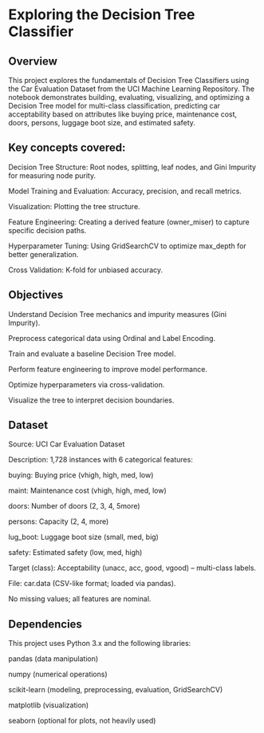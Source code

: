 # Exploring the Decision Tree Classifier

## Overview
This project explores the fundamentals of Decision Tree Classifiers using the Car Evaluation Dataset from the UCI Machine Learning Repository. The notebook demonstrates building, evaluating, visualizing, and optimizing a Decision Tree model for multi-class classification, predicting car acceptability based on attributes like buying price, maintenance cost, doors, persons, luggage boot size, and estimated safety.

## Key concepts covered:

Decision Tree Structure: Root nodes, splitting, leaf nodes, and Gini Impurity for measuring node purity.

Model Training and Evaluation: Accuracy, precision, and recall metrics.

Visualization: Plotting the tree structure.

Feature Engineering: Creating a derived feature (owner_miser) to capture specific decision paths.

Hyperparameter Tuning: Using GridSearchCV to optimize max_depth for better generalization.

Cross Validation: K-fold for unbiased accuracy.

## Objectives

Understand Decision Tree mechanics and impurity measures (Gini Impurity).

Preprocess categorical data using Ordinal and Label Encoding.

Train and evaluate a baseline Decision Tree model.

Perform feature engineering to improve model performance.

Optimize hyperparameters via cross-validation.

Visualize the tree to interpret decision boundaries.

## Dataset

Source: UCI Car Evaluation Dataset

Description: 1,728 instances with 6 categorical features:

buying: Buying price (vhigh, high, med, low)

maint: Maintenance cost (vhigh, high, med, low)

doors: Number of doors (2, 3, 4, 5more)

persons: Capacity (2, 4, more)

lug_boot: Luggage boot size (small, med, big)

safety: Estimated safety (low, med, high)


Target (class): Acceptability (unacc, acc, good, vgood) – multi-class labels.

File: car.data (CSV-like format; loaded via pandas).

No missing values; all features are nominal.

## Dependencies
This project uses Python 3.x and the following libraries:

pandas (data manipulation)

numpy (numerical operations)

scikit-learn (modeling, preprocessing, evaluation, GridSearchCV)

matplotlib (visualization)

seaborn (optional for plots, not heavily used)
